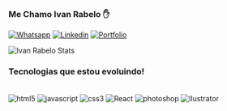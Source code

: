 ### Me Chamo Ivan Rabelo ✋ 

[![Whatsapp](https://img.shields.io/badge/WhatsApp-25D366?style=for-the-badge&logo=whatsapp&logoColor=white)](85986934576)
[![Linkedin](https://img.shields.io/badge/LinkedIn-0077B5?style=for-the-badge&logo=linkedin&logoColor=white)](https://www.linkedin.com/in/ivan-rabelo-b3586210b/)
[![Portfolio](https://img.shields.io/website-up-down-green-red/http/monip.org.svg)](https://tiny-semifreddo-f111bd.netlify.app/)

![Ivan Rabelo Stats](https://github-readme-stats.vercel.app/api?username=ivanrabelo83&show_icons=true&theme=dracula)

### Tecnologias que estou evoluindo!

<div style=display: inline_block></br>
 <img align="center" alt="html5" src="https://img.shields.io/badge/HTML5-E34F26?style=for-the-badge&logo=html5&logoColor=white" />
 
 <img align="center" alt="javascript" src="https://img.shields.io/badge/JavaScript-F7DF1E?style=for-the-badge&logo=javascript&logoColor=black" />

 <img align="center" alt="css3" src="https://img.shields.io/badge/CSS3-1572B6?style=for-the-badge&logo=css3&logoColor=white" />

 <img align="center" alt="React" src="https://img.shields.io/badge/React-20232A?style=for-the-badge&logo=react&logoColor=61DAFB" />

 <img align="center" alt="photoshop" src="https://aleen42.github.io/badges/src/photoshop.svg"/>

 <img align="center" alt="Ilustrator" src="https://aleen42.github.io/badges/src/illustrator.svg"/>
</br>

